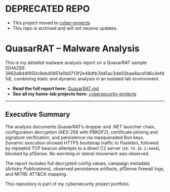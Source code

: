 # DEPRECATED REPO
- This project moved to [cyber-projects](https://github.com/Oligo12/cyber-projects)
- This repo is archived and will not receive updates.
  
# QuasarRAT – Malware Analysis

This is my detailed malware analysis report on a QuasarRAT sample (SHA256: 3662a8d4f950c9ebd0851e0b0713f2e48dfb7dd5ac3de02bae8acd1d6c4efd1d), combining static and dynamic analysis in an isolated lab environment.

- **Read the full report here:** [QuasarRAT.md](QuasarRAT.md)  
- **See all my home-lab projects here:** [cybersecurity-projects](https://github.com/Oligo12/cybersecurity-projects/tree/main)

---

## Executive Summary
The analysis documents QuasarRAT’s dropper and .NET launcher chain, configuration decryption (AES-256 with PBKDF2), certificate pinning and signature verification, and persistence via masqueraded Run keys.  
Dynamic execution showed HTTPS bootstrap traffic to Pastebin, followed by repeated TCP beacon attempts to a direct C2 server (`45.74.16.2:4444`), blocked by pfSense. No worming or lateral movement was observed.                                 

The report includes full decrypted config values, campaign metadata (*Artistry Publications*), observed persistence artifacts, pfSense firewall logs, and MITRE ATT&CK mapping.                                                        

This repository is part of my cybersecurity project portfolio.
